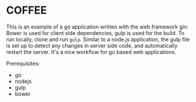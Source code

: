 COFFEE
====

This is an example of a go application written with the web framework gin.  Bower is used for client side dependencies, gulp is used for the build.  To run locally, clone and run `gulp`.  Similar to a node.js application, the gulp file is set up to detect any changes in server side code, and automatically restart the server.  It's a nice workflow for go based web applications.


Prerequisites:
- go
- nodejs
- gulp
- bower
